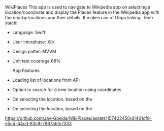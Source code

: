 WikiPlaces
This app is used to navigate to Wikipedia app on selecting a location/coordinate and display the Places feature in the Wikipedia app with the nearby locations and their details. It makes use of Depp linking.
Tech stack:
- Language: Swift
- User interphase: Xib
- Design patter: MVVM
- Unit test coverage 68%


  App Features
- Loading list of locations from API
- Option to search for a new location using coordinates
- On selecting the location, based on the
- On selecting the location, based on the



https://github.com/Jay-Gowda/WikiPlaces/assets/157402450/d1401cf8-e5cd-44cd-83c8-7967abfe7333

